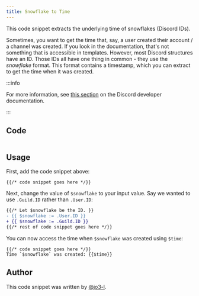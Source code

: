 ```yaml
---
title: Snowflake to Time
---
```


This code snippet extracts the underlying time of snowflakes (Discord IDs).

Sometimes, you want to get the time that, say, a user created their account / a channel was created. If you look in the documentation, that's not something that is accessible in templates. However, most Discord structures have an ID. Those IDs all have one thing in common - they use the _snowflake_ format. This format contains a timestamp, which you can extract to get the time when it was created.

:::info

For more information, see [this section](https://discord.com/developers/docs/reference#snowflakes) on the Discord developer documentation.

:::

## Code

```gotmpl file=../../../src/code_snippets/snowflake2time.go.tmpl

```

## Usage

First, add the code snippet above:

```gotmpl
{{/* code snippet goes here */}}
```

Next, change the value of `$snowflake` to your input value. Say we wanted to use `.Guild.ID` rather than `.User.ID`:

```diff {3}
{{/* Let $snowflake be the ID. }}
- {{ $snowflake := .User.ID }}
+ {{ $snowflake := .Guild.ID }}
{{/* rest of code snippet goes here */}}
```

You can now access the time when `$snowflake` was created using `$time`:

```gotmpl {2}
{{/* code snippet goes here */}}
Time `$snowflake` was created: {{$time}}
```

## Author

This code snippet was written by [@jo3-l](https://github.com/jo3-l).
